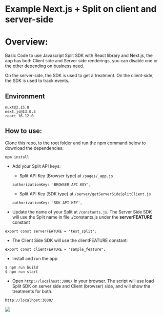 # Example Next.js + Split on client and server-side
# Overview:
Basic Code to use Javascript Split SDK with React library and Next.js, the app has both Client side and Server side renderings, you can disable one or the other depending on business need.

On the server-side, the SDK is used to get a treatment.
On the client-side, the SDK is used to track events.

## Environment 

```
nuxt@2.15.8
next.js@13.0.5
react 16.12.0
```

## How to use:

Clone this repo, to the root folder and run the npm command below to download the dependencies:

```
npm install
```


 - Add your Split API keys:
   - Split API Key (Browser type) at `/pages/_app.js`
   ```
   authorizationKey: 'BROWSER API KEY',
   ```

   - Split API Key (SDK type) at `/server/getServerSideSplitClient.js`

   ```
   authorizationKey: 'SDK API KEY',
   ```

 - Update the name of your Split at `/constants.js`. The Server Side SDK will use the Split name in file ./constants.js under the **serverFEATURE** constant

 ```
export const serverFEATURE = 'test_split';

 ```
- The Client Side SDK will use the clientFEATURE constant:

```
export const clientFEATURE = "sample_feature";
```

 - Install and run the app:

```
$ npm run build
$ npm run start
```

 - Open `http://localhost:3000/` in your browser. The script will use load Split SDK on server side and Client (browser) side, and will show the treatments for both.

```
http://localhost:3000/
```

![](https://user-images.githubusercontent.com/49971676/210458848-b564ac70-46dd-469a-a2eb-fd68cea0aef8.png)
